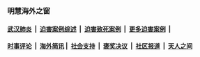
### 明慧海外之窗

####  [武汉肺炎](indexes/365.md?t=04201401) &nbsp;|&nbsp;  [迫害案例综述](indexes/328.md?t=04201401) &nbsp;|&nbsp; [迫害致死案例](indexes/277.md?t=04201401)  &nbsp;|&nbsp; [更多迫害案例](indexes/81.md?t=04201401)  &nbsp;|&nbsp; 
####  [时事评论](indexes/19.md?t=04201401) &nbsp;|&nbsp; [海外简讯](indexes/245.md?t=04201401)&nbsp;|&nbsp;  [社会支持](indexes/140.md?t=04201401) &nbsp;|&nbsp; [褒奖决议](indexes/282.md?t=04201401) &nbsp;|&nbsp; [社区报道](indexes/91.md?t=04201401)  &nbsp;|&nbsp; [天人之间](indexes/78.md?t=04201401) 

